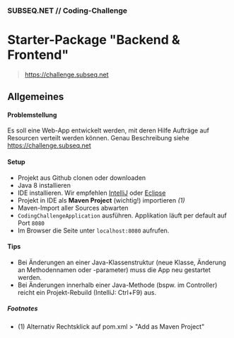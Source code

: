 ### SUBSEQ.NET // Coding-Challenge
# Starter-Package "Backend & Frontend"

> https://challenge.subseq.net

## Allgemeines

#### Problemstellung

Es soll eine Web-App entwickelt werden, mit deren Hilfe Aufträge auf Resourcen verteilt werden können. Genau Beschreibung siehe https://challenge.subseq.net 


#### Setup

- Projekt aus Github clonen oder downloaden
- Java 8 installieren 
- IDE installieren. Wir empfehlen [IntelliJ](https://www.jetbrains.com/idea/download/) oder [Eclipse](https://spring.io/tools/eclipse)
- Projekt in IDE als **Maven Project** (wichtig!) importieren *(1)*
- Maven-Import aller Sources abwarten
- ``CodingChallengeApplication`` ausführen. Applikation läuft per default auf Port ``8080``
- Im Browser die Seite unter ``localhost:8080`` aufrufen.


#### Tips
- Bei Änderungen an einer Java-Klassenstruktur (neue Klasse, Änderung an Methodennamen oder -parameter) muss die App neu gestartet werden.
- Bei Änderungen innerhalb einer Java-Methode (bspw. im Controller) reicht ein Projekt-Rebuild (IntelliJ: Ctrl+F9) aus.


##### Footnotes
- (1) Alternativ Rechtsklick auf pom.xml > "Add as Maven Project"